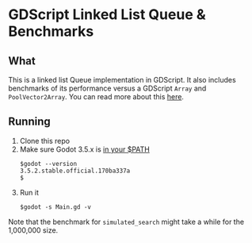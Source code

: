 # GDScript Linked List Queue & Benchmarks

## What

This is a linked list Queue implementation in GDScript. It also includes benchmarks of its performance versus a GDScript `Array` and `PoolVector2Array`. You can read more about this [here]().

## Running

1. Clone this repo
2. Make sure Godot 3.5.x is [in your $PATH](https://docs.godotengine.org/en/3.5/tutorials/editor/command_line_tutorial.html#path)
    ```
    $godot --version
    3.5.2.stable.official.170ba337a
    $
    ```
2. Run it
    ```
    $godot -s Main.gd -v
    ```

Note that the benchmark for `simulated_search` might take a while for the 1,000,000 size.
